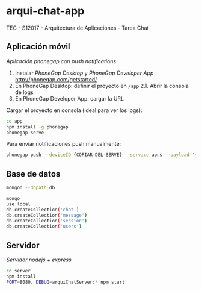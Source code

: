 # arqui-chat-app

TEC - S12017 - Arquitectura de Aplicaciones - Tarea Chat

## Aplicación móvil

_Aplicación phonegap con push notifications_

1. Instalar *PhoneGap Desktop* y *PhoneGap Developer App*
http://phonegap.com/getstarted/
2. En PhoneGap Desktop: definir el proyecto en `/app`
2.1. Abrir la consola de logs
3. En PhoneGap Developer App: cargar la URL

Cargar el proyecto en consola (ideal para ver los logs):
```bash
cd app
npm install -g phonegap
phonegap serve
```

Para enviar notificaciones push manualmente:
```bash
phonegap push --deviceID {COPIAR-DEL-SERVE} --service apns --payload '{"aps":{"alert":"Hello World"}}'
```

## Base de datos

```bash
mongod --dbpath db
```
```bash
mongo
use local
db.createCollection('chat')
db.createCollection('message')
db.createCollection('session')
db.createCollection('users')
```

## Servidor

_Servidor nodejs + express_

```bash
cd server
npm install
PORT=8080, DEBUG=arquiChatServer:* npm start
```